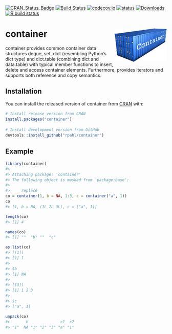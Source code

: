 
<!-- README.md is generated from README.Rmd. Please edit that file -->
<!-- badges: start -->

[![CRAN\_Status\_Badge](http://www.r-pkg.org/badges/version/container)](https://cran.r-project.org/package=container)
[![Build
Status](https://travis-ci.org/rpahl/container.png?branch=master)](https://travis-ci.org/rpahl/container)
[![codecov.io](https://codecov.io/github/rpahl/container/coverage.svg?branch=master)](https://codecov.io/github/rpahl/container?branch=master)
[![status](https://tinyverse.netlify.com/badge/container)](https://CRAN.R-project.org/package=container)
[![Downloads](http://cranlogs.r-pkg.org/badges/container)](http://www.r-pkg.org/pkg/container)
[![R build
status](https://github.com/rpahl/container/workflows/R-CMD-check/badge.svg)](https://github.com/rpahl/container/actions)
<!-- badges: end -->

# container <img src="images/logo.png" align="right" width="163" height="104"/>

container provides common container data structures deque, set, dict
(resembling Python’s dict type) and dict.table (combining dict and
data.table) with typical member functions to insert, delete and access
container elements. Furthermore, provides iterators and supports both
reference and copy semantics.

## Installation

You can install the released version of container from
[CRAN](https://CRAN.R-project.org) with:

``` r
# Install release version from CRAN
install.packages("container")

# Install development version from GitHub
devtools::install_github("rpahl/container")
```

## Example

``` r
library(container)
#> 
#> Attaching package: 'container'
#> The following object is masked from 'package:base':
#> 
#>     replace
co = container(1, b = NA, 1:3, c = container("a", 1))
co
#> [1, b = NA, (1L 2L 3L), c = ["a", 1]]
```

``` r
length(co)
#> [1] 4
```

``` r
names(co)
#> [1] ""  "b" ""  "c"
```

``` r
as.list(co)
#> [[1]]
#> [1] 1
#> 
#> $b
#> [1] NA
#> 
#> [[3]]
#> [1] 1 2 3
#> 
#> $c
#> ["a", 1]
```

``` r
unpack(co)
#>       b              c1  c2 
#> "1"  NA "1" "2" "3" "a" "1"
```
